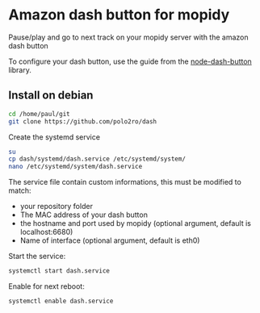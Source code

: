 # Amazon dash button for mopidy

Pause/play and go to next track on your mopidy server with the amazon dash button

To configure your dash button, use the guide from the [node-dash-button](https://github.com/hortinstein/node-dash-button) library.

## Install on debian

```bash
cd /home/paul/git
git clone https://github.com/polo2ro/dash
```

Create the systemd service

```bash
su
cp dash/systemd/dash.service /etc/systemd/system/
nano /etc/systemd/system/dash.service
```

The service file contain custom informations, this must be modified
to match:
* your repository folder
* The MAC address of your dash button
* the hostname and port used by mopidy (optional argument, default is localhost:6680)
* Name of interface (optional argument, default is eth0)

Start the service:

```bash
systemctl start dash.service
```

Enable for next reboot:

```bash
systemctl enable dash.service
```
